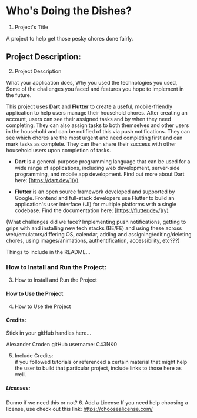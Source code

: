 # Who's Doing the Dishes?

1. Project's Title

A project to help get those pesky chores done fairly.

## Project Description:

2. Project Description

What your application does,
Why you used the technologies you used,
Some of the challenges you faced and features you hope to implement in the future.
   
This project uses **Dart** and **Flutter** to create a useful, mobile-friendly application to help users manage their household chores.  After creating an account, users can see their assigned tasks and by when they need completing.  They can also assign tasks to both themselves and other users in the household and can be notified of this via push notifications.  They can see which chores are the most urgent and need completing first and can mark tasks as complete.  They can then share their success with other household users upon completion of tasks.

-  **Dart** is a general-purpose programming language that can be used for a wide range of applications, including web development, server-side programming, and mobile app development.  Find out more about Dart here:  [https://dart.dev/](y)

-  **Flutter** is an open source framework developed and supported by Google. Frontend and full-stack developers use Flutter to build an application's user interface (UI) for multiple platforms with a single codebase.  Find the documentation here:  [https://flutter.dev/](y)


(What challenges did we face?  Implementing push notifications, getting to grips with and installing new tech stacks (BE/FE) and using these across web/emulators/differing OS, calendar, adding and assigning/editing/deleting chores, using images/animations, authentification, accessibility, etc???)


Things to include in the README...

### How to Install and Run the Project:

3. How to Install and Run the Project


#### How to Use the Project

4. How to Use the Project


#### Credits:

Stick in your gitHub handles here...

Alexander Croden
gitHub username: C43NK0


5. Include Credits:  
      if you followed tutorials or referenced a certain material that might help the user to build that particular project, include links to those here as well.


##### Licenses:

Dunno if we need this or not?
6. Add a License
      If you need help choosing a license, use check out this link: https://choosealicense.com/


   
